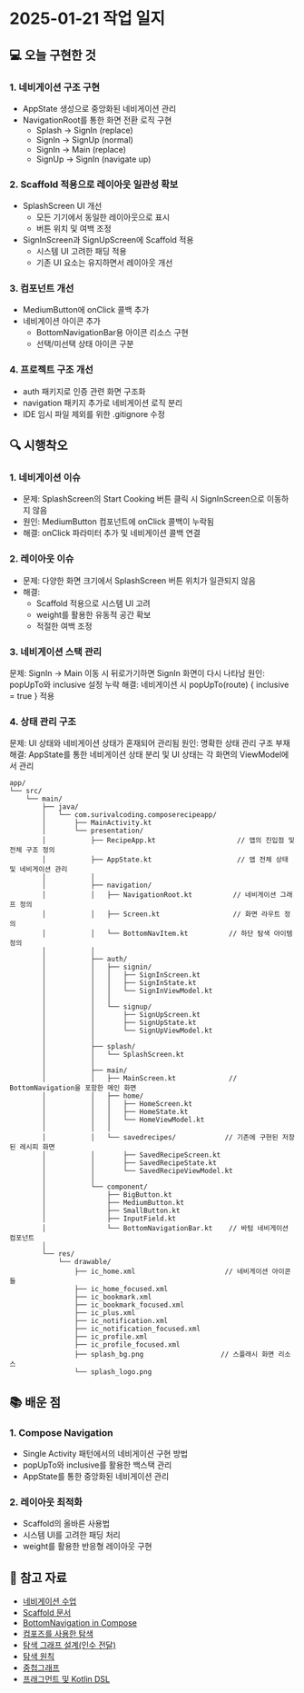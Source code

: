 # 2025-01-21 작업 일지

## 💻 오늘 구현한 것

### 1. 네비게이션 구조 구현
- AppState 생성으로 중앙화된 네비게이션 관리
- NavigationRoot를 통한 화면 전환 로직 구현
    - Splash -> SignIn (replace)
    - SignIn -> SignUp (normal)
    - SignIn -> Main (replace)
    - SignUp -> SignIn (navigate up)

### 2. Scaffold 적용으로 레이아웃 일관성 확보
- SplashScreen UI 개선
    - 모든 기기에서 동일한 레이아웃으로 표시
    - 버튼 위치 및 여백 조정
- SignInScreen과 SignUpScreen에 Scaffold 적용
    - 시스템 UI 고려한 패딩 적용
    - 기존 UI 요소는 유지하면서 레이아웃 개선

### 3. 컴포넌트 개선
- MediumButton에 onClick 콜백 추가
- 네비게이션 아이콘 추가
    - BottomNavigationBar용 아이콘 리소스 구현
    - 선택/미선택 상태 아이콘 구분

### 4. 프로젝트 구조 개선
- auth 패키지로 인증 관련 화면 구조화
- navigation 패키지 추가로 네비게이션 로직 분리
- IDE 임시 파일 제외를 위한 .gitignore 수정

## 🔍 시행착오

### 1. 네비게이션 이슈
- 문제: SplashScreen의 Start Cooking 버튼 클릭 시 SignInScreen으로 이동하지 않음
- 원인: MediumButton 컴포넌트에 onClick 콜백이 누락됨
- 해결: onClick 파라미터 추가 및 네비게이션 콜백 연결

### 2. 레이아웃 이슈
- 문제: 다양한 화면 크기에서 SplashScreen 버튼 위치가 일관되지 않음
- 해결:
    - Scaffold 적용으로 시스템 UI 고려
    - weight를 활용한 유동적 공간 확보
    - 적절한 여백 조정

### 3. 네비게이션 스택 관리

문제: SignIn -> Main 이동 시 뒤로가기하면 SignIn 화면이 다시 나타남
원인: popUpTo와 inclusive 설정 누락
해결: 네비게이션 시 popUpTo(route) { inclusive = true } 적용

### 4. 상태 관리 구조

문제: UI 상태와 네비게이션 상태가 혼재되어 관리됨
원인: 명확한 상태 관리 구조 부재
해결: AppState를 통한 네비게이션 상태 분리 및 UI 상태는 각 화면의 ViewModel에서 관리

```
app/
└── src/
    └── main/
        ├── java/
        │   └── com.surivalcoding.composerecipeapp/
        │       ├── MainActivity.kt
        │       └── presentation/
        │           ├── RecipeApp.kt                    // 앱의 진입점 및 전체 구조 정의
        │           ├── AppState.kt                     // 앱 전체 상태 및 네비게이션 관리
        │           │
        │           ├── navigation/
        │           │   ├── NavigationRoot.kt          // 네비게이션 그래프 정의
        │           │   ├── Screen.kt                  // 화면 라우트 정의
        │           │   └── BottomNavItem.kt          // 하단 탐색 아이템 정의
        │           │
        │           ├── auth/
        │           │   ├── signin/
        │           │   │   ├── SignInScreen.kt
        │           │   │   ├── SignInState.kt
        │           │   │   └── SignInViewModel.kt
        │           │   │
        │           │   └── signup/
        │           │       ├── SignUpScreen.kt
        │           │       ├── SignUpState.kt
        │           │       └── SignUpViewModel.kt
        │           │
        │           ├── splash/
        │           │   └── SplashScreen.kt
        │           │
        │           ├── main/
        │           │   ├── MainScreen.kt             // BottomNavigation을 포함한 메인 화면
        │           │   ├── home/
        │           │   │   ├── HomeScreen.kt
        │           │   │   ├── HomeState.kt
        │           │   │   └── HomeViewModel.kt
        │           │   │
        │           │   └── savedrecipes/            // 기존에 구현된 저장된 레시피 화면
        │           │       ├── SavedRecipeScreen.kt
        │           │       ├── SavedRecipeState.kt
        │           │       └── SavedRecipeViewModel.kt
        │           │
        │           └── component/
        │               ├── BigButton.kt
        │               ├── MediumButton.kt
        │               ├── SmallButton.kt
        │               ├── InputField.kt
        │               └── BottomNavigationBar.kt    // 바텀 네비게이션 컴포넌트
        │
        └── res/
            └── drawable/
                ├── ic_home.xml                      // 네비게이션 아이콘들
                ├── ic_home_focused.xml
                ├── ic_bookmark.xml
                ├── ic_bookmark_focused.xml
                ├── ic_plus.xml
                ├── ic_notification.xml
                ├── ic_notification_focused.xml
                ├── ic_profile.xml
                ├── ic_profile_focused.xml
                ├── splash_bg.png                   // 스플래시 화면 리소스
                └── splash_logo.png
```


## 📚 배운 점

### 1. Compose Navigation
- Single Activity 패턴에서의 네비게이션 구현 방법
- popUpTo와 inclusive를 활용한 백스택 관리
- AppState를 통한 중앙화된 네비게이션 관리

### 2. 레이아웃 최적화
- Scaffold의 올바른 사용법
- 시스템 UI를 고려한 패딩 처리
- weight를 활용한 반응형 레이아웃 구현


## 🔗 참고 자료
- [네비게이션 수업](https://docs.google.com/presentation/d/1i1Suw-cK_7YzEdeatKoPSySel7kGh7g-gUcx4N2cR9I/edit#slide=id.g325d86b4854_0_28)
- [Scaffold 문서](https://developer.android.com/reference/kotlin/androidx/compose/material/package-summary#Scaffold(androidx.compose.ui.Modifier,androidx.compose.material.ScaffoldState,kotlin.Function0,kotlin.Function0,kotlin.Function1,kotlin.Function0,androidx.compose.material.FabPosition,kotlin.Boolean,kotlin.Function1,kotlin.Boolean,androidx.compose.foundation.layout.PaddingValues,kotlin.Function1))
- [BottomNavigation in Compose](https://developer.android.com/develop/ui/compose/navigation#bottom-nav)
- [컴포즈를 사용한 탐색](https://developer.android.com/develop/ui/compose/navigation?hl=ko)
- [탐색 그래프 설계(인수 전달)](https://developer.android.com/guide/navigation/design?hl=ko#compose)
- [탐색 원칙](https://developer.android.com/guide/navigation/principles?hl=ko)
- [중첩그래프](https://developer.android.com/guide/navigation/design/nested-graphs?hl=ko&_gl=1*9w2cjd*_up*MQ..*_ga*ODA5MDUxMzI0LjE3Mzc0NDEwMjk.*_ga_6HH9YJMN9M*MTczNzQ0MTAyOS4xLjAuMTczNzQ0MTAyOS4wLjAuMTcxOTQ0NTI3NQ)
- [프래그먼트 및 Kotlin DSL](https://developer.android.com/guide/navigation/design/kotlin-dsl?hl=ko#navgraph)